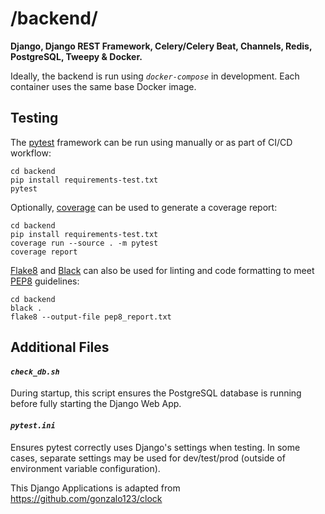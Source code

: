 # /backend/
**Django, Django REST Framework, Celery/Celery Beat, Channels, Redis, PostgreSQL, Tweepy & Docker.**

Ideally, the backend is run using *``docker-compose``* in development. Each container uses the same base Docker image.
## Testing

The [pytest](https://pytest.org) framework can be run using manually or as part of CI/CD workflow:

```[sh]
cd backend
pip install requirements-test.txt
pytest
```
Optionally, [coverage](https://github.com/nedbat/coveragepy) can be used to generate a coverage report:
```[sh]
cd backend
pip install requirements-test.txt
coverage run --source . -m pytest
coverage report
```

[Flake8](https://github.com/PyCQA/flake8) and [Black](https://github.com/psf/black) can also be used for linting and code formatting to meet [PEP8](https://www.python.org/dev/peps/pep-0008/) guidelines:
```[sh]
cd backend
black .
flake8 --output-file pep8_report.txt
```

## Additional Files
#### *``check_db.sh``*
During startup, this script ensures the PostgreSQL database is running before fully starting the Django Web App.

#### *``pytest.ini``*
Ensures pytest correctly uses Django's settings when testing. In some cases, separate settings may be used for dev/test/prod (outside of environment variable configuration).

This Django Applications is adapted from https://github.com/gonzalo123/clock

